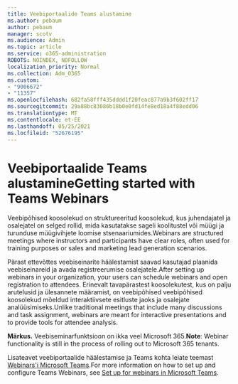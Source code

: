 ```yaml
---
title: Veebiportaalide Teams alustamine
ms.author: pebaum
author: pebaum
manager: scotv
ms.audience: Admin
ms.topic: article
ms.service: o365-administration
ROBOTS: NOINDEX, NOFOLLOW
localization_priority: Normal
ms.collection: Adm_O365
ms.custom:
- "9006672"
- "11357"
ms.openlocfilehash: 682fa58fff435dddd1f20feac877a9b3f602ff17
ms.sourcegitcommit: 29a88bc83086b18b0e0fd14fe8ed18a4f88edd06
ms.translationtype: MT
ms.contentlocale: et-EE
ms.lasthandoff: 05/25/2021
ms.locfileid: "52676195"
---
```

# <a name="getting-started-with-teams-webinars"></a><span data-ttu-id="41645-102">Veebiportaalide Teams alustamine</span><span class="sxs-lookup"><span data-stu-id="41645-102">Getting started with Teams Webinars</span></span>

<span data-ttu-id="41645-103">Veebipõhised koosolekud on struktureeritud koosolekud, kus juhendajatel ja osalejatel on selged rollid, mida kasutatakse sageli koolitustel või müügi ja turunduse müügivihjete loomise stsenaariumides.</span><span class="sxs-lookup"><span data-stu-id="41645-103">Webinars are structured meetings where instructors and participants have clear roles, often used for training purposes or sales and marketing lead generation scenarios.</span></span>

<span data-ttu-id="41645-104">Pärast ettevõttes veebiseinarite häälestamist saavad kasutajad plaanida veebiseinareid ja avada registreerumise osalejatele.</span><span class="sxs-lookup"><span data-stu-id="41645-104">After setting up webinars in your organization, your users can schedule webinars and open registration to attendees.</span></span> <span data-ttu-id="41645-105">Erinevalt tavapärastest koosolekutest, kus on palju arutelusid ja ülesannete määramist, on veebipõhised veebipõhised koosolekud mõeldud interaktiivsete esitluste jaoks ja osalejate analüüsimiseks.</span><span class="sxs-lookup"><span data-stu-id="41645-105">Unlike traditional meetings that include many discussions and task assignment, webinars are meant for interactive presentations and to provide tools for attendee analysis.</span></span>

<span data-ttu-id="41645-106">**Märkus.** Veebiseminarfunktsioon on ikka veel Microsoft 365.</span><span class="sxs-lookup"><span data-stu-id="41645-106">**Note**: Webinar functionality is still in the process of rolling out to Microsoft 365 tenants.</span></span> 

<span data-ttu-id="41645-107">Lisateavet veebiportaalide häälestamise ja Teams kohta leiate teemast [Webinars'i Microsoft Teams](/microsoftteams/set-up-webinars).</span><span class="sxs-lookup"><span data-stu-id="41645-107">For more information on how to set up and configure Teams Webinars, see [Set up for webinars in Microsoft Teams](/microsoftteams/set-up-webinars).</span></span>